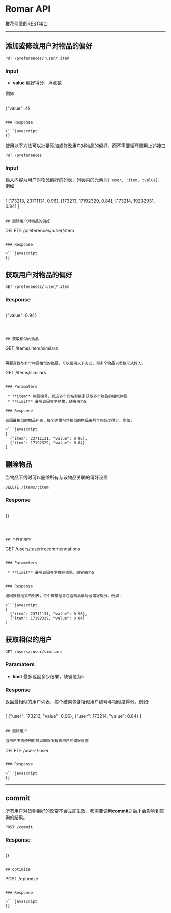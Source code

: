 # Romar API

推荐引擎的REST接口

----

## 添加或修改用户对物品的偏好

```
PUT /preferences/:user/:item
```

### Input

  * **value** 偏好得分，浮点数

例如:

>```javascript
{"value": 4}
```

### Response

>```javascript
{}
```

使用以下方法可以批量添加或修改用户对物品的偏好，而不需要循环调用上述接口

```
PUT /preferences
```

### Input

输入内容为用户对物品偏好的列表，列表内的元素为`[:user, :item, :value]`，例如

>```javascript
[
  [173213, 23711131, 0.96],
  [173213, 17192329, 0.84],
  [173214, 19232931, 0.84]
]
```

## 删除用户对物品的偏好

```
DELETE /preferences/:user/:item
```

### Response

>```javascript
{}
```

## 获取用户对物品的偏好

```
GET /preferences/:user/:item
```

### Response

>```
{"value": 0.94}
```

----

## 获取相似的物品

```
GET /items/:item/similars
```

需要查找与多个物品相似的物品，可以使用以下方式，将多个物品以参数形式传入。

```
GET /items/similars
```

### Paramaters

 * **item** 物品编号，发送多个同名参数来获取多个物品的相似物品
 * **limit** 最多返回多少结果，缺省值为5

### Response

返回最相似的物品列表，每个结果包含相似的物品编号与相似度得分。例如:

>```javascript
[
  {"item": 23711131, "value": 0.96},
  {"item": 17192329, "value": 0.84}
]
```

## 删除物品

当物品下线时可以删除所有与该物品关联的偏好设置

```
DELETE /items/:item
```

### Response

>```javascript
{}
```

----

## 个性化推荐

```
GET /users/:user/recommendations
```

### Parameters

 * **limit** 最多返回多少推荐结果，缺省值为5


### Response

返回推荐结果的列表，每个推荐结果包含物品编号与偏好得分。例如:

>```javascript
[
  {"item": 23711131, "value": 0.96},
  {"item": 17192329, "value": 0.84}
]
```

## 获取相似的用户

```
GET /users/:user/similars
```

### Paramaters

 * **limit** 最多返回多少结果，缺省值为5

### Response

返回最相似的用户列表，每个结果包含相似用户编号与相似度得分。例如:

>```javascript
[
  {"user": 173213, "value": 0.96},
  {"user": 173214, "value": 0.84}
]
```

## 删除用户

当用户不再使用时可以删除所有该用户的偏好设置

```
DELETE /users/:user
```

### Response

>```javascript
{}
```

----

## commit

所有用户对货物偏好的改变不会立即生效，都需要调用**commit**之后才会影响到查询的结果。

```
POST /commit
```

### Response

>```javascript
{}
```

## optimize

```
POST /optimize
```

### Response

>```javascript
{}
```
